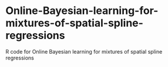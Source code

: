 # Online-Bayesian-learning-for-mixtures-of-spatial-spline-regressions
R code for Online Bayesian learning for mixtures of spatial spline regressions
